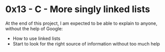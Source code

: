 # 0x13 - C - More singly linked lists

At the end of this project, I am expected to be able to explain to anyone, without the help of Google:
* How to use linked lists
* Start to look for the right source of information without too much help
